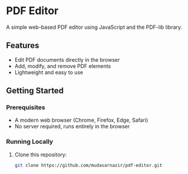 # PDF Editor

A simple web-based PDF editor using JavaScript and the PDF-lib library.

## Features

- Edit PDF documents directly in the browser
- Add, modify, and remove PDF elements
- Lightweight and easy to use

## Getting Started

### Prerequisites

- A modern web browser (Chrome, Firefox, Edge, Safari)
- No server required, runs entirely in the browser

### Running Locally

1. Clone this repository:

   ```bash
   git clone https://github.com/mudasarnazir/pdf-editor.git
